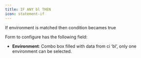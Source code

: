 ```yaml
---
title: IF ANY bl THEN
icon: statement-if
---
```


If environment is matched then condition becames true

Form to configure has the following field:

- **Environment**: Combo box filled with data from ci ‘bl’, only one environment can be selected.
